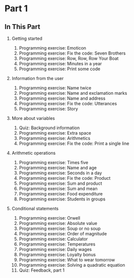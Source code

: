 # Part 1

## In This Part

1. Getting started
   1. Programming exercise: Emoticon
   2. Programming exercise: Fix the code: Seven Brothers
   3. Programming exercise: Row, Row, Row Your Boat
   4. Programming exercise: Minutes in a year
   5. Programming exercise: Print some code
      
2. Information from the user
   1. Programming exercise: Name twice
   2. Programming exercise: Name and exclamation marks
   3. Programming exercise: Name and address
   4. Programming exercise: Fix the code: Utterances
   5. Programming exercise: Story
      
3. More about variables
   1. Quiz: Background information
   2. Programming exercise: Extra space
   3. Programming exercise: Arithmetics
   4. Programming exercise: Fix the code: Print a single line
      
4. Arithmetic operations
   1. Programming exercise: Times five
   2. Programming exercise: Name and age
   3. Programming exercise: Seconds in a day
   4. Programming exercise: Fix the code: Product
   5. Programming exercise: Sum and product
   6. Programming exercise: Sum and mean
   7. Programming exercise: Food expenditure
   8. Programming exercise: Students in groups
      
5. Conditional statements
   1. Programming exercise: Orwell
   2. Programming exercise: Absolute value
   3. Programming exercise: Soup or no soup
   4. Programming exercise: Order of magnitude
   5. Programming exercise: Calculator
   6. Programming exercise: Temperatures
   7. Programming exercise: Daily wages
   8. Programming exercise: Loyalty bonus
   9. Programming exercise: What to wear tomorrow
   10. Programming exercise: Solving a quadratic equation
   11. Quiz: Feedback, part 1


